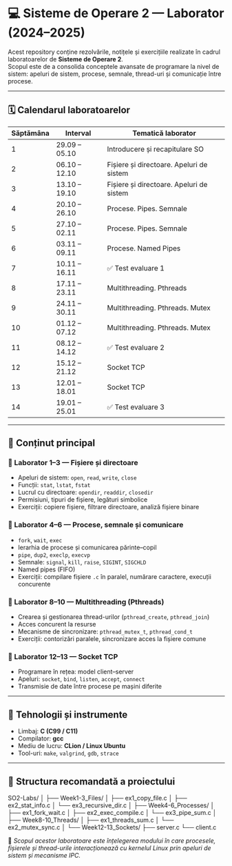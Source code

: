 # 💻 Sisteme de Operare 2 — Laborator (2024–2025)

Acest repository conține rezolvările, notițele și exercițiile realizate în cadrul laboratoarelor de **Sisteme de Operare 2**.  
Scopul este de a consolida conceptele avansate de programare la nivel de sistem: apeluri de sistem, procese, semnale, thread-uri și comunicație între procese.

---

## 🗓️ Calendarul laboratoarelor

| **Săptămâna** | **Interval**       | **Tematică laborator** |
|----------------|--------------------|--------------------------|
| 1 | 29.09 – 05.10 | Introducere și recapitulare SO |
| 2 | 06.10 – 12.10 | Fișiere și directoare. Apeluri de sistem |
| 3 | 13.10 – 19.10 | Fișiere și directoare. Apeluri de sistem |
| 4 | 20.10 – 26.10 | Procese. Pipes. Semnale |
| 5 | 27.10 – 02.11 | Procese. Pipes. Semnale |
| 6 | 03.11 – 09.11 | Procese. Named Pipes |
| 7 | 10.11 – 16.11 | ✅ Test evaluare 1 |
| 8 | 17.11 – 23.11 | Multithreading. Pthreads |
| 9 | 24.11 – 30.11 | Multithreading. Pthreads. Mutex |
| 10 | 01.12 – 07.12 | Multithreading. Pthreads. Mutex |
| 11 | 08.12 – 14.12 | ✅ Test evaluare 2 |
| 12 | 15.12 – 21.12 | Socket TCP |
| 13 | 12.01 – 18.01 | Socket TCP |
| 14 | 19.01 – 25.01 | ✅ Test evaluare 3 |

---

## 📘 Conținut principal

### 🔹 Laborator 1–3 — Fișiere și directoare
- Apeluri de sistem: `open`, `read`, `write`, `close`
- Funcții: `stat`, `lstat`, `fstat`
- Lucrul cu directoare: `opendir`, `readdir`, `closedir`
- Permisiuni, tipuri de fișiere, legături simbolice
- Exerciții: copiere fișiere, filtrare directoare, analiză fișiere binare

### 🔹 Laborator 4–6 — Procese, semnale și comunicare
- `fork`, `wait`, `exec`
- Ierarhia de procese și comunicarea părinte–copil
- `pipe`, `dup2`, `execlp`, `execvp`
- Semnale: `signal`, `kill`, `raise`, `SIGINT`, `SIGCHLD`
- Named pipes (FIFO)
- Exerciții: compilare fișiere `.c` în paralel, numărare caractere, execuții concurente

### 🔹 Laborator 8–10 — Multithreading (Pthreads)
- Crearea și gestionarea thread-urilor (`pthread_create`, `pthread_join`)
- Acces concurent la resurse
- Mecanisme de sincronizare: `pthread_mutex_t`, `pthread_cond_t`
- Exerciții: contorizări paralele, sincronizare acces la fișiere comune

### 🔹 Laborator 12–13 — Socket TCP
- Programare în rețea: model client–server
- Apeluri: `socket`, `bind`, `listen`, `accept`, `connect`
- Transmisie de date între procese pe mașini diferite

---

## 🧠 Tehnologii și instrumente
- Limbaj: **C (C99 / C11)**
- Compilator: **gcc**
- Mediu de lucru: **CLion / Linux Ubuntu**
- Tool-uri: `make`, `valgrind`, `gdb`, `strace`

---

## 📂 Structura recomandată a proiectului
SO2-Labs/
│
├── Week1-3_Files/
│ ├── ex1_copy_file.c
│ ├── ex2_stat_info.c
│ └── ex3_recursive_dir.c
│
├── Week4-6_Processes/
│ ├── ex1_fork_wait.c
│ ├── ex2_exec_compile.c
│ └── ex3_pipe_sum.c
│
├── Week8-10_Threads/
│ ├── ex1_threads_sum.c
│ └── ex2_mutex_sync.c
│
└── Week12-13_Sockets/
├── server.c
└── client.c


 📌 *Scopul acestor laboratoare este înțelegerea modului în care procesele, fișierele și thread-urile interacționează cu kernelul Linux prin apeluri de sistem și mecanisme IPC.*